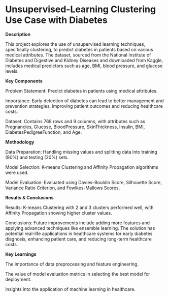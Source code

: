 # Unsupervised-Learning Clustering Use Case with Diabetes
<b>Description</b>

This project explores the use of unsupervised learning techniques, specifically clustering, to predict diabetes in patients based on various medical attributes. The dataset, sourced from the National Institute of Diabetes and Digestive and Kidney Diseases and downloaded from Kaggle, includes medical predictors such as age, BMI, blood pressure, and glucose levels.

<b> Key Components </b>

Problem Statement: Predict diabetes in patients using medical attributes.

Importance: Early detection of diabetes can lead to better management and prevention strategies, improving patient outcomes and reducing healthcare costs.

Dataset: Contains 768 rows and 9 columns, with attributes such as Pregnancies, Glucose, BloodPressure, SkinThickness, Insulin, BMI, DiabetesPedigreeFunction, and Age.

<b> Methodology </b>

Data Preparation: Handling missing values and splitting data into training (80%) and testing (20%) sets.

Model Selection: K-means Clustering and Affinity Propagation algorithms were used.

Model Evaluation: Evaluated using Davies-Bouldin Score, Silhouette Score, Variance Ratio Criterion, and Fowlkes-Mallows Scores.

<b>Results & Conclusions</b>

Results: K-means Clustering with 2 and 3 clusters performed well, with Affinity Propagation showing higher cluster values.

Conclusions: Future improvements include adding more features and applying advanced techniques like ensemble learning. The solution has potential real-life applications in healthcare systems for early diabetes diagnosis, enhancing patient care, and reducing long-term healthcare costs.

<b> Key Learnings </b>

The importance of data preprocessing and feature engineering.

The value of model evaluation metrics in selecting the best model for deployment.

Insights into the application of machine learning in healthcare.
